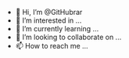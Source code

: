 - 👋 Hi, I’m @GitHubrar
- 👀 I’m interested in ...
- 🌱 I’m currently learning ...
- 💞️ I’m looking to collaborate on ...
- 📫 How to reach me ...

<!---
GitHubrar/GitHubrar is a ✨ special ✨ repository because its `README.md` (this file) appears on your GitHub profile.
You can click the Preview link to take a look at your changes.
--->
